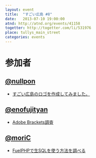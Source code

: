```yaml
---
layout: event
title:  "すごい広島 #8"
date:   2013-07-10 19:00:00
atnd: http://atnd.org/events/41158
togetter: http://togetter.com/li/531976
place: tullys_main_street
categories: events
---
```


# 参加者

## [@nullpon](http://www.none-style.jp/)

* [すごい広島のロゴを作成してみました。](https://github.com/great-h/great-h.github.io/issues/69)

## [@enofujityan](https://twitter.com/enofujityan)

* [Adobe Brackets調査](http://enofujityan.tumblr.com/post/55081637780/adobe-brackets)

## [@moriC](https://twitter.com/CentBoss)

* [FuelPHPで生SQLを使う方法を調べる](http://blog.mori-theta.net/?p=198)

